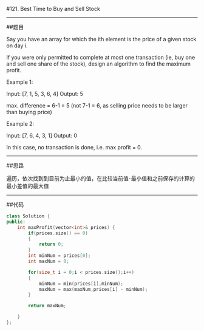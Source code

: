 #121. Best Time to Buy and Sell Stock

------

##题目

Say you have an array for which the ith element is the price of a given stock on day i.

If you were only permitted to complete at most one transaction (ie, buy one and sell one share of the stock), design an algorithm to find the maximum profit.

Example 1:

Input: [7, 1, 5, 3, 6, 4]
Output: 5

max. difference = 6-1 = 5 (not 7-1 = 6, as selling price needs to be larger than buying price)

Example 2:

Input: [7, 6, 4, 3, 1]
Output: 0

In this case, no transaction is done, i.e. max profit = 0.

------

##思路

遍历，依次找到到目前为止最小的值，在比较当前值-最小值和之前保存的计算的最小差值的最大值

------

##代码

```cpp
class Solution {
public:
    int maxProfit(vector<int>& prices) {
        if(prices.size() == 0)
        {
            return 0;
        }
        int minNum = prices[0];
        int maxNum = 0;

        for(size_t i = 0;i < prices.size();i++)
        {
            minNum = min(prices[i],minNum);
            maxNum = max(maxNum,prices[i] - minNum);
        }

        return maxNum;

    }
};
```
